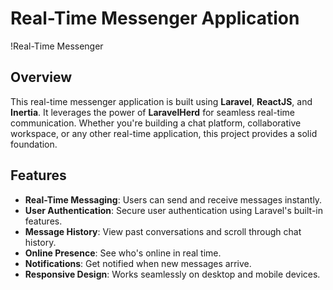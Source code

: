 # Real-Time Messenger Application

!Real-Time Messenger

## Overview

This real-time messenger application is built using **Laravel**, **ReactJS**, and **Inertia**. It leverages the power of **LaravelHerd** for seamless real-time communication. Whether you're building a chat platform, collaborative workspace, or any other real-time application, this project provides a solid foundation.

## Features

- **Real-Time Messaging**: Users can send and receive messages instantly.
- **User Authentication**: Secure user authentication using Laravel's built-in features.
- **Message History**: View past conversations and scroll through chat history.
- **Online Presence**: See who's online in real time.
- **Notifications**: Get notified when new messages arrive.
- **Responsive Design**: Works seamlessly on desktop and mobile devices.